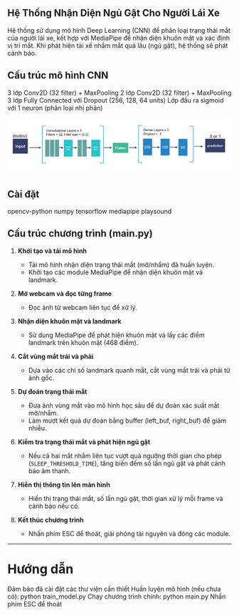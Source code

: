 ## Hệ Thống Nhận Diện Ngủ Gật Cho Người Lái Xe
Hệ thống sử dụng mô hình Deep Learning (CNN) để phân loại trạng thái mắt của người lái xe, kết hợp với MediaPipe để nhận diện khuôn mặt và xác định vị trí mắt. Khi phát hiện tài xế nhắm mắt quá lâu (ngủ gật), hệ thống sẽ phát cảnh báo.
## Cấu trúc mô hình CNN
3 lớp Conv2D (32 filter) + MaxPooling
2 lớp Conv2D (32 filter) + MaxPooling
3 lớp Fully Connected với Dropout (256, 128, 64 units)
Lớp đầu ra sigmoid với 1 neuron (phân loại nhị phân)

![alt text](image.png)

## Cài đặt
opencv-python
numpy
tensorflow
mediapipe
playsound

## Cấu trúc chương trình (main.py)

1. **Khởi tạo và tải mô hình**
   - Tải mô hình nhận diện trạng thái mắt (mở/nhắm) đã huấn luyện.
   - Khởi tạo các module MediaPipe để nhận diện khuôn mặt và landmark.

2. **Mở webcam và đọc từng frame**
   - Đọc ảnh từ webcam liên tục để xử lý.

3. **Nhận diện khuôn mặt và landmark**
   - Sử dụng MediaPipe để phát hiện khuôn mặt và lấy các điểm landmark trên khuôn mặt (468 điểm).

4. **Cắt vùng mắt trái và phải**
   - Dựa vào các chỉ số landmark quanh mắt, cắt vùng mắt trái và phải từ ảnh gốc.

5. **Dự đoán trạng thái mắt**
   - Đưa ảnh vùng mắt vào mô hình học sâu để dự đoán xác suất mắt mở/nhắm.
   - Làm mượt kết quả dự đoán bằng buffer (left_buf, right_buf) để giảm nhiễu.

6. **Kiểm tra trạng thái mắt và phát hiện ngủ gật**
   - Nếu cả hai mắt nhắm liên tục vượt quá ngưỡng thời gian cho phép (`SLEEP_THRESHOLD_TIME`), tăng biến đếm số lần ngủ gật và phát cảnh báo âm thanh.

7. **Hiển thị thông tin lên màn hình**
   - Hiển thị trạng thái mắt, số lần ngủ gật, thời gian xử lý mỗi frame và cảnh báo nếu có.

8. **Kết thúc chương trình**
   - Nhấn phím ESC để thoát, giải phóng tài nguyên và đóng các module.

---

# Hướng dẫn
Đảm bảo đã cài đặt các thư viện cần thiết
Huấn luyện mô hình (nếu chưa có): python train_model.py
Chạy chương trình chính: python main.py
Nhấn phím ESC để thoát